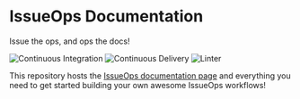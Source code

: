 # IssueOps Documentation

Issue the ops, and ops the docs!

![Continuous Integration](https://github.com/issue-ops/docs/actions/workflows/continuous-integration.yml/badge.svg)
![Continuous Delivery](https://github.com/issue-ops/docs/actions/workflows/continuous-delivery.yml/badge.svg)
![Linter](https://github.com/issue-ops/docs/actions/workflows/linter.yml/badge.svg)

This repository hosts the
[IssueOps documentation page](https://issue-ops.github.io/docs) and everything
you need to get started building your own awesome IssueOps workflows!
